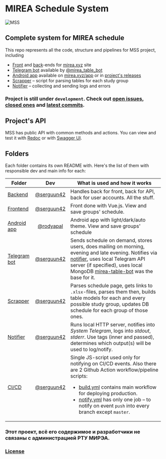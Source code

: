 # MIREA Schedule System

![MSS](https://mirea.xyz/img/logo_wide_transparent.png?2021-04-20)

## Complete system for MIREA schedule

This repo represents all the code, structure and pipelines for MSS project, including
* [Front](./frontend) and [back](./backend)-ends for [mirea.xyz](https://mirea.xyz) site
* [Telegram bot](./telegram) available by [@mirea_table_bot](https://t.me/mirea_table_bot)
* [Android app](./app) available on [mirea.xyz/app](https://mirea.xyz/app) or in [project's releases](https://github.com/serguun42/mss/releases)
* [Scrapper](./scrapper) – script for parsing tables for each study group
* [Notifier](./notifier) – collecting and sending logs and errors

### Project is still under `development`. Check out [open issues](../../issues), [closed ones](../../issues?q=is%3Aissue+is%3Aclosed) and [latest commits](../../commits).

## Project's API

MSS has public API with common methods and actions. You can view and test it with [Redoc](https://mirea.xyz/docs/api/redoc.html) or with [Swagger UI](https://mirea.xyz/docs/api/swagger).

## Folders

Each folder contains its own README with. Here's the list of them with responsible dev and main info for each:

| Folder						| Dev											| What is used and how it works
| ----------------------------- | :-------------------------------------------: | -----------------------------
| [Backend](./backend)			| [@serguun42](https://github.com/serguun42)	| Handles back for front, back for API, back for user accounts. All the stuff.
| [Frontend](./frontend)		| [@serguun42](https://github.com/serguun42)	| Front done with Vue.js. View and save groups' schedule.
| [Android app](./app)			| [@rodyapal](https://github.com/rodyapal)		| Android app with light/dark/auto theme. View and save groups' schedule
| [Telegram bot](./telegram)	| [@serguun42](https://github.com/serguun42)	| Sends schedule on demand, stores users, does mailing on morning, evening and late evening. Notifies via [notifier](./notifier), uses local Telegram API server (if specified), uses local MongoDB [mirea-table-bot](https://github.com/serguun42/mirea-table-bot) was the base for it.
| [Scrapper](./scrapper)		| [@serguun42](https://github.com/serguun42)	| Parses schedule page, gets links to `.xlsx`-files, parses them then, builds table models for each and every possible study group, updates DB schedule for each group of those ones.
| [Notifier](./notifier)		| [@serguun42](https://github.com/serguun42)	| Runs local HTTP server, notifies into *System Telegram*, logs into *stdout*, *stderr*. Use tags (inner and passed), determines which output(s) will be used to log/notify.
| [CI/CD](./cicd)				| [@serguun42](https://github.com/serguun42)	| Single JS-script used only for notifying on CI/CD events. Also there are 2 Github Action workflow/pipeline scripts:<br><ul><li>[build.yml](.github/workflows/build.yml) contains main workflow for deploying production.</li><li>[notify.yml](.github/workflows/notify.yml) has only one job – to notify on event `push` into every branch except `master`.</li></ul>

### Этот проект, всё его содержимое и разработчики не связаны с администрацией РТУ МИРЭА.
### [License](./LICENSE)
